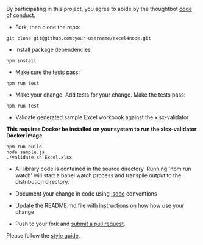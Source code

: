 
By participating in this project, you
agree to abide by the thoughtbot [code of conduct].

[code of conduct]: https://thoughtbot.com/open-source-code-of-conduct

- Fork, then clone the repo:

```
git clone git@github.com:your-username/excel4node.git
```
- Install package dependencies

```
npm install
```

- Make sure the tests pass:

```
npm run test
```

- Make your change. Add tests for your change. Make the tests pass:

```
npm run test
```

- Validate generated sample Excel workbook against the xlsx-validator

__This requires Docker be installed on your system to run the xlsx-validator Docker image__

```
npm run build
node sample.js
./validate.sh Excel.xlsx
```

- All library code is contained in the source directory. Running 'npm run watch' will start a babel watch process and transpile output to the distribution directory. 

- Document your change in code using [jsdoc] conventions
- Update the README.md file with instructions on how how use your change

- Push to your fork and [submit a pull request][pr].


Please follow the [style guide][style].

[pr]: https://github.com/natergj/excel4node/compare
[style]: https://github.com/natergj/excel4node/blob/master/.eslintrc.js
[jsdoc]: http://usejsdoc.org/